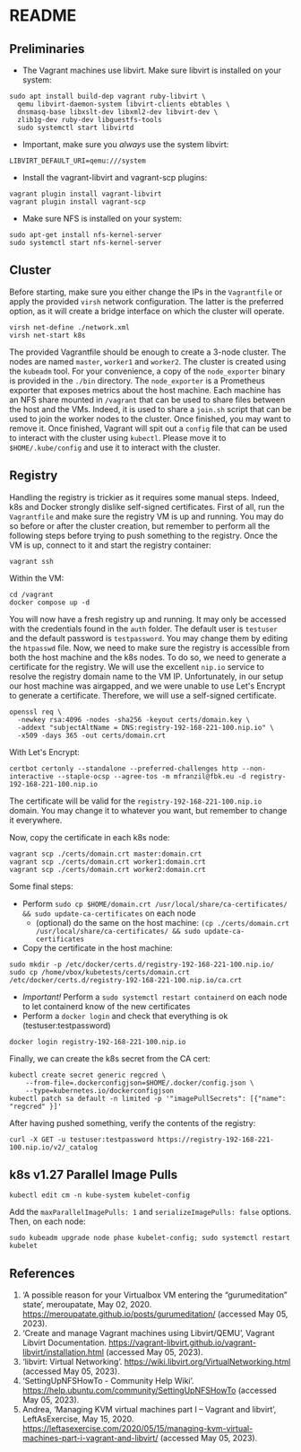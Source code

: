 # README

## Preliminaries

- The Vagrant machines use libvirt. Make sure libvirt is installed on your system:

```shell  
sudo apt install build-dep vagrant ruby-libvirt \
  qemu libvirt-daemon-system libvirt-clients ebtables \
  dnsmasq-base libxslt-dev libxml2-dev libvirt-dev \
  zlib1g-dev ruby-dev libguestfs-tools
  sudo systemctl start libvirtd
```

- Important, make sure you _always_ use the system libvirt:

```shell
LIBVIRT_DEFAULT_URI=qemu:///system
```

- Install the vagrant-libvirt and vagrant-scp plugins:

```shell
vagrant plugin install vagrant-libvirt
vagrant plugin install vagrant-scp
```

- Make sure NFS is installed on your system:

```shell
sudo apt-get install nfs-kernel-server
sudo systemctl start nfs-kernel-server
```

## Cluster

Before starting, make sure you either change the IPs in the `Vagrantfile` or apply the provided `virsh` network configuration. The latter is the preferred option, as it will create a bridge interface on which the cluster will operate.

```shell
virsh net-define ./network.xml
virsh net-start k8s
```

The provided Vagrantfile should be enough to create a 3-node cluster. The nodes are named `master`, `worker1` and `worker2`. The cluster is created using the `kubeadm` tool.
For your convenience, a copy of the `node_exporter` binary is provided in the `./bin` directory. The `node_exporter` is a Prometheus exporter that exposes metrics about the host machine.
Each machine has an NFS share mounted in `/vagrant` that can be used to share files between the host and the VMs. Indeed, it is used to share a `join.sh` script that can be used to join the worker nodes to the cluster. Once finished, you may want to remove it.
Once finished, Vagrant will spit out a `config` file that can be used to interact with the cluster using `kubectl`. Please move it to `$HOME/.kube/config` and use it to interact with the cluster.


## Registry

Handling the registry is trickier as it requires some manual steps. Indeed, k8s and Docker strongly dislike self-signed certificates.
First of all, run the `Vagrantfile` and make sure the registry VM is up and running. You may do so before or after the cluster creation, but remember to perform all the following steps before trying to push something to the registry.
Once the VM is up, connect to it and start the registry container:

```shell
vagrant ssh
```

Within the VM:

```shell
cd /vagrant
docker compose up -d
```

You will now have a fresh registry up and running. It may only be accessed with the credentials found in the `auth` folder. The default user is `testuser` and the default password is `testpassword`. You may change them by editing the `htpasswd` file.
Now, we need to make sure the registry is accessible from both the host machine and the k8s nodes. To do so, we need to generate a certificate for the registry.
We will use the excellent `nip.io` service to resolve the registry domain name to the VM IP. Unfortunately, in our setup our host machine was airgapped, and we were unable to use Let's Encrypt to generate a certificate. Therefore, we will use a self-signed certificate.

```shell
openssl req \
  -newkey rsa:4096 -nodes -sha256 -keyout certs/domain.key \
  -addext "subjectAltName = DNS:registry-192-168-221-100.nip.io" \
  -x509 -days 365 -out certs/domain.crt
```

With Let's Encrypt:

```shell
certbot certonly --standalone --preferred-challenges http --non-interactive --staple-ocsp --agree-tos -m mfranzil@fbk.eu -d registry-192-168-221-100.nip.io
```

The certificate will be valid for the `registry-192-168-221-100.nip.io` domain. You may change it to whatever you want, but remember to change it everywhere.

Now, copy the certificate in each k8s node:

```shell
vagrant scp ./certs/domain.crt master:domain.crt
vagrant scp ./certs/domain.crt worker1:domain.crt
vagrant scp ./certs/domain.crt worker2:domain.crt
```

Some final steps:

- Perform `sudo cp $HOME/domain.crt /usr/local/share/ca-certificates/ && sudo update-ca-certificates` on each node
  - (optional) do the same on the host machine: `(cp ./certs/domain.crt /usr/local/share/ca-certificates/ && sudo update-ca-certificates`
- Copy the certificate in the host machine:

```shell
sudo mkdir -p /etc/docker/certs.d/registry-192-168-221-100.nip.io/
sudo cp /home/vbox/kubetests/certs/domain.crt /etc/docker/certs.d/registry-192-168-221-100.nip.io/ca.crt
```

- *Important!* Perform a `sudo systemctl restart containerd` on each node to let containerd know of the new certificates
- Perform a `docker login` and check that everything is ok (testuser:testpassword)

```shell
docker login registry-192-168-221-100.nip.io
```

Finally, we can create the k8s secret from the CA cert:

```shell
kubectl create secret generic regcred \
    --from-file=.dockerconfigjson=$HOME/.docker/config.json \
    --type=kubernetes.io/dockerconfigjson
kubectl patch sa default -n limited -p '"imagePullSecrets": [{"name": "regcred" }]'
```

After having pushed something, verify the contents of the registry:

```shell
curl -X GET -u testuser:testpassword https://registry-192-168-221-100.nip.io/v2/_catalog
```

## k8s v1.27 Parallel Image Pulls

```shell
kubectl edit cm -n kube-system kubelet-config
```

Add the `maxParallelImagePulls: 1` and `serializeImagePulls: false` options. Then, on each node:

```shell
sudo kubeadm upgrade node phase kubelet-config; sudo systemctl restart kubelet
```

## References

1. ‘A possible reason for your Virtualbox VM entering the “gurumeditation” state’, meroupatate, May 02, 2020. https://meroupatate.github.io/posts/gurumeditation/ (accessed May 05, 2023).
2. ‘Create and manage Vagrant machines using Libvirt/QEMU’, Vagrant Libvirt Documentation. https://vagrant-libvirt.github.io/vagrant-libvirt/installation.html (accessed May 05, 2023).
3. ‘libvirt: Virtual Networking’. https://wiki.libvirt.org/VirtualNetworking.html (accessed May 05, 2023).
4. ‘SettingUpNFSHowTo - Community Help Wiki’. https://help.ubuntu.com/community/SettingUpNFSHowTo (accessed May 05, 2023).
5. Andrea, ‘Managing KVM virtual machines part I – Vagrant and libvirt’, LeftAsExercise, May 15, 2020. https://leftasexercise.com/2020/05/15/managing-kvm-virtual-machines-part-i-vagrant-and-libvirt/ (accessed May 05, 2023).
